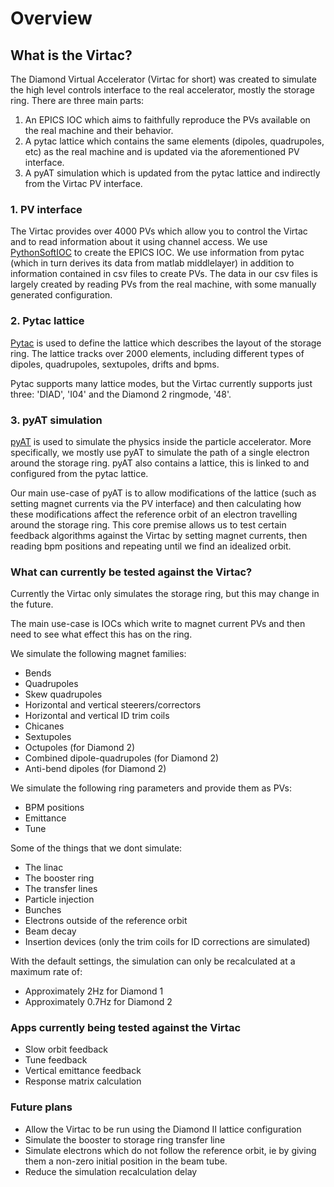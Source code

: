 # Overview

## What is the Virtac?

The Diamond Virtual Accelerator (Virtac for short) was created to simulate the high level controls interface to the real accelerator, mostly the storage ring. There are three main parts:

1. An EPICS IOC which aims to faithfully reproduce the PVs available on the real machine and their behavior.
2. A pytac lattice which contains the same elements (dipoles, quadrupoles, etc) as the real machine and is updated via the aforementioned PV interface.
3. A pyAT simulation which is updated from the pytac lattice and indirectly from the Virtac PV interface.

### 1. PV interface

The Virtac provides over 4000 PVs which allow you to control the Virtac and to read information about it using channel access. We use [PythonSoftIOC](https://diamondlightsource.github.io/pythonSoftIOC/master/tutorials/creating-an-ioc.html) to create the EPICS IOC. We use information from pytac (which in turn derives its data from matlab middlelayer) in addition to information contained in csv files to create PVs. The data in our csv files is largely created by reading PVs from the real machine, with some manually generated configuration.

### 2. Pytac lattice

[Pytac](https://pytac.readthedocs.io/en/latest/) is used to define the lattice which describes the layout of the storage ring. The lattice tracks over 2000 elements, including different types of dipoles, quadrupoles, sextupoles, drifts and bpms.

Pytac supports many lattice modes, but the Virtac currently supports just three: 'DIAD', 'I04' and the Diamond 2 ringmode, '48'.

### 3. pyAT simulation

[pyAT](https://atcollab.github.io/at/p/index.html) is used to simulate the physics inside the particle accelerator. More specifically, we mostly use pyAT to simulate the path of a single electron around the storage ring. pyAT also contains a lattice, this is linked to and configured from the pytac lattice.

Our main use-case of pyAT is to allow modifications of the lattice (such as setting magnet currents via the PV interface) and then calculating how these modifications affect the reference orbit of an electron travelling around the storage ring. This core premise allows us to test certain feedback algorithms against the Virtac by setting magnet currents, then reading bpm positions and repeating until we find an idealized orbit.

### What can currently be tested against the Virtac?

Currently the Virtac only simulates the storage ring, but this may change in the future.

The main use-case is IOCs which write to magnet current PVs and then need to see what effect this has on the ring.

We simulate the following magnet families:
- Bends
- Quadrupoles
- Skew quadrupoles
- Horizontal and vertical steerers/correctors
- Horizontal and vertical ID trim coils
- Chicanes
- Sextupoles
- Octupoles (for Diamond 2)
- Combined dipole-quadrupoles (for Diamond 2)
- Anti-bend dipoles (for Diamond 2)

We simulate the following ring parameters and provide them as PVs:
- BPM positions
- Emittance
- Tune
 
Some of the things that we dont simulate:
- The linac
- The booster ring
- The transfer lines
- Particle injection
- Bunches
- Electrons outside of the reference orbit
- Beam decay
- Insertion devices (only the trim coils for ID corrections are simulated)

With the default settings, the simulation can only be recalculated at a maximum rate of:
- Approximately 2Hz for Diamond 1
- Approximately 0.7Hz for Diamond 2

### Apps currently being tested against the Virtac

- Slow orbit feedback
- Tune feedback
- Vertical emittance feedback
- Response matrix calculation

### Future plans

- Allow the Virtac to be run using the Diamond II lattice configuration
- Simulate the booster to storage ring transfer line
- Simulate electrons which do not follow the reference orbit, ie by giving them a non-zero initial position in the beam tube.
- Reduce the simulation recalculation delay
